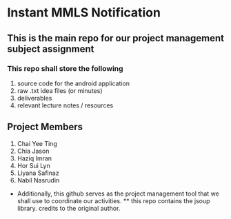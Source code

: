 # Instant MMLS Notification
## This is the main repo for our project management subject assignment

### This repo shall store the following

1. source code for the android application
2. raw .txt idea files (or minutes)
3. deliverables
4. relevant lecture notes / resources

## Project Members

1. Chai Yee Ting
2. Chia Jason
5. Haziq Imran
3. Hor Sui Lyn
4. Liyana Safinaz
6. Nabil Nasrudin

* Additionally, this github serves as the project management tool that we shall use to coordinate our activities.
** this repo contains the jsoup library. credits to the original author.


